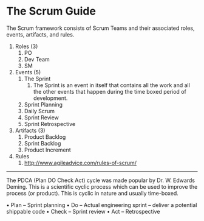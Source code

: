 # The Scrum Guide

The Scrum framework consists of Scrum Teams and their associated roles, events, artifacts, and rules.

1. Roles (3)
   1. PO
   2. Dev Team
   3. SM
2. Events (5)
   1. The Sprint
      1. The Sprint is an event in itself that contains all the work and all the other events that happen during the time boxed period of development.
   2. Sprint Planning
   3. Daily Scrum
   4. Sprint Review
   5. Sprint Retrospective
3. Artifacts (3)
   1. Product Backlog
   2. Sprint Backlog
   3. Product Increment
4. Rules
   1. http://www.agileadvice.com/rules-of-scrum/

------

The PDCA (Plan DO Check Act) cycle was made popular by Dr. W. Edwards Deming. This is a scientific cyclic process which can be used to improve the process (or product). This is cyclic in nature and usually time-boxed.

• Plan – Sprint planning
• Do – Actual engineering sprint – deliver a potential shippable code
• Check – Sprint review
• Act – Retrospective 